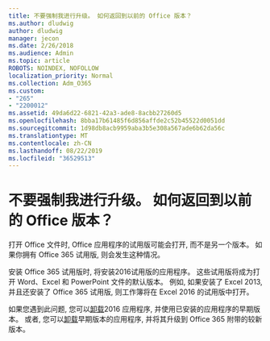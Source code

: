 ```yaml
---
title: 不要强制我进行升级。 如何返回到以前的 Office 版本？
ms.author: dludwig
author: dludwig
manager: jecon
ms.date: 2/26/2018
ms.audience: Admin
ms.topic: article
ROBOTS: NOINDEX, NOFOLLOW
localization_priority: Normal
ms.collection: Adm_O365
ms.custom:
- "265"
- "2200012"
ms.assetid: 49da6d22-6821-42a3-ade8-8acbb27260d5
ms.openlocfilehash: 8bba17b61485f6d856affde2c52b45522d0051dd
ms.sourcegitcommit: 1d98db8acb9959aba3b5e308a567ade6b62da56c
ms.translationtype: MT
ms.contentlocale: zh-CN
ms.lasthandoff: 08/22/2019
ms.locfileid: "36529513"
---
```

# <a name="dont-force-me-to-upgrade-how-do-i-go-back-to-the-previous-office-version"></a>不要强制我进行升级。 如何返回到以前的 Office 版本？

打开 Office 文件时, Office 应用程序的试用版可能会打开, 而不是另一个版本。 如果你拥有 Office 365 试用版, 则会发生这种情况。
  
安装 Office 365 试用版时, 将安装2016试用版的应用程序。 这些试用版将成为打开 Word、Excel 和 PowerPoint 文件的默认版本。 例如, 如果安装了 Excel 2013, 并且还安装了 Office 365 试用版, 则工作簿将在 Excel 2016 的试用版中打开。
  
如果您遇到此问题, 您可以[卸载](https://support.office.com/article/9dd49b83-264a-477a-8fcc-2fdf5dbf61d8.aspx)2016 应用程序, 并使用已安装的应用程序的早期版本。 或者, 您可以[卸载](https://support.office.com/article/9dd49b83-264a-477a-8fcc-2fdf5dbf61d8.aspx)早期版本的应用程序, 并将其升级到 Office 365 附带的较新版本。

